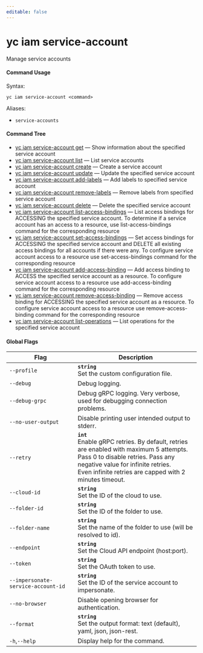 ```yaml
---
editable: false
---
```


# yc iam service-account

Manage service accounts

#### Command Usage

Syntax: 

`yc iam service-account <command>`

Aliases: 

- `service-accounts`

#### Command Tree

- [yc iam service-account get](get.md) — Show information about the specified service account
- [yc iam service-account list](list.md) — List service accounts
- [yc iam service-account create](create.md) — Create a service account
- [yc iam service-account update](update.md) — Update the specified service account
- [yc iam service-account add-labels](add-labels.md) — Add labels to specified service account
- [yc iam service-account remove-labels](remove-labels.md) — Remove labels from specified service account
- [yc iam service-account delete](delete.md) — Delete the specified service account
- [yc iam service-account list-access-bindings](list-access-bindings.md) — List access bindings for ACCESSING the specified service account. To determine if a service account has an access to a resource, use list-access-bindings command for the corresponding resource
- [yc iam service-account set-access-bindings](set-access-bindings.md) — Set access bindings for ACCESSING the specified service account and DELETE all existing access bindings for all accounts if there were any. To configure service account access to a resource use set-access-bindings command for the corresponding resource
- [yc iam service-account add-access-binding](add-access-binding.md) — Add access binding to ACCESS the specified service account as a resource. To configure service account access to a resource use add-access-binding command for the corresponding resource
- [yc iam service-account remove-access-binding](remove-access-binding.md) — Remove access binding for ACCESSING the specified service account as a resource. To configure service account access to a resource use remove-access-binding command for the corresponding resource
- [yc iam service-account list-operations](list-operations.md) — List operations for the specified service account

#### Global Flags

| Flag | Description |
|----|----|
|`--profile`|<b>`string`</b><br/>Set the custom configuration file.|
|`--debug`|Debug logging.|
|`--debug-grpc`|Debug gRPC logging. Very verbose, used for debugging connection problems.|
|`--no-user-output`|Disable printing user intended output to stderr.|
|`--retry`|<b>`int`</b><br/>Enable gRPC retries. By default, retries are enabled with maximum 5 attempts.<br/>Pass 0 to disable retries. Pass any negative value for infinite retries.<br/>Even infinite retries are capped with 2 minutes timeout.|
|`--cloud-id`|<b>`string`</b><br/>Set the ID of the cloud to use.|
|`--folder-id`|<b>`string`</b><br/>Set the ID of the folder to use.|
|`--folder-name`|<b>`string`</b><br/>Set the name of the folder to use (will be resolved to id).|
|`--endpoint`|<b>`string`</b><br/>Set the Cloud API endpoint (host:port).|
|`--token`|<b>`string`</b><br/>Set the OAuth token to use.|
|`--impersonate-service-account-id`|<b>`string`</b><br/>Set the ID of the service account to impersonate.|
|`--no-browser`|Disable opening browser for authentication.|
|`--format`|<b>`string`</b><br/>Set the output format: text (default), yaml, json, json-rest.|
|`-h`,`--help`|Display help for the command.|

